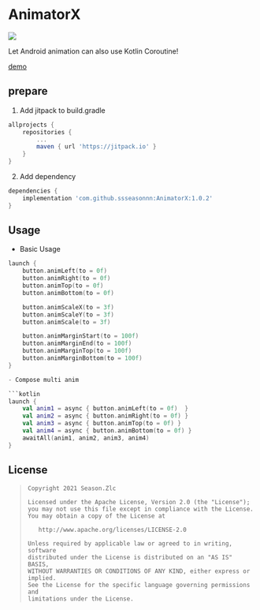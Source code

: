 # AnimatorX

[![](https://jitpack.io/v/ssseasonnn/AnimatorX.svg)](https://jitpack.io/#ssseasonnn/AnimatorX)

Let Android animation can also use Kotlin Coroutine!

[demo](animator.webm)

## prepare

1. Add jitpack to build.gradle
```gradle
allprojects {
    repositories {
        ...
        maven { url 'https://jitpack.io' }
    }
}
```

2.  Add dependency

```gradle
dependencies {
	implementation 'com.github.ssseasonnn:AnimatorX:1.0.2'
}
```

## Usage

- Basic Usage

```kotlin
launch {
    button.animLeft(to = 0f)
    button.animRight(to = 0f)
    button.animTop(to = 0f)
    button.animBottom(to = 0f)

    button.animScaleX(to = 3f)
    button.animScaleY(to = 3f)
    button.animScale(to = 3f)

    button.animMarginStart(to = 100f)
    button.animMarginEnd(to = 100f)
    button.animMarginTop(to = 100f)
    button.animMarginBottom(to = 100f)
}

- Compose multi anim

```kotlin
launch {
    val anim1 = async { button.animLeft(to = 0f)  }
    val anim2 = async { button.animRight(to = 0f) }
    val anim3 = async { button.animTop(to = 0f) }
    val anim4 = async { button.animBottom(to = 0f) }
    awaitAll(anim1, anim2, anim3, anim4)
}
```

## License

> ```
> Copyright 2021 Season.Zlc
>
> Licensed under the Apache License, Version 2.0 (the "License");
> you may not use this file except in compliance with the License.
> You may obtain a copy of the License at
>
>    http://www.apache.org/licenses/LICENSE-2.0
>
> Unless required by applicable law or agreed to in writing, software
> distributed under the License is distributed on an "AS IS" BASIS,
> WITHOUT WARRANTIES OR CONDITIONS OF ANY KIND, either express or implied.
> See the License for the specific language governing permissions and
> limitations under the License.
> ```
